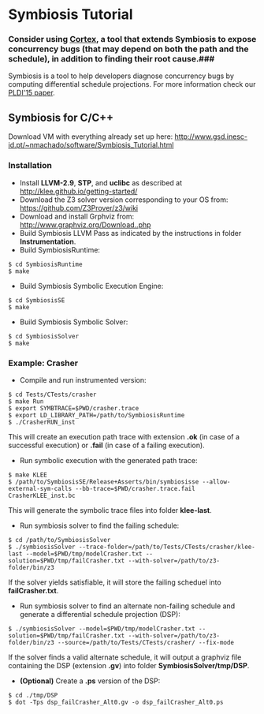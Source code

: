 # Symbiosis Tutorial

### Consider using [Cortex](https://github.com/nunomachado/cortex-tool), a tool that extends Symbiosis to expose concurrency bugs (that may depend on both the path and the schedule), in addition to finding their root cause.###

Symbiosis is a tool to help developers diagnose concurrency bugs by computing differential schedule projections. For more information check our [PLDI'15 paper](http://www.gsd.inesc-id.pt/~nmachado/papers/pldi15-nmachado.pdf).

## Symbiosis for C/C++

Download VM with everything already set up here: http://www.gsd.inesc-id.pt/~nmachado/software/Symbiosis_Tutorial.html 

### Installation 
* Install **LLVM-2.9**, **STP**, and **uclibc** as described at http://klee.github.io/getting-started/
* Download the Z3 solver version corresponding to your OS from: https://github.com/Z3Prover/z3/wiki
* Download and install Grphviz from: http://www.graphviz.org/Download..php
* Build Symbiosis LLVM Pass as indicated by the instructions in folder **Instrumentation**.
* Build SymbiosisRuntime:
```
$ cd SymbiosisRuntime
$ make
```
* Build Symbiosis Symbolic Execution Engine:
```
$ cd SymbiosisSE
$ make
```
* Build Symbiosis Symbolic Solver:
```
$ cd SymbiosisSolver
$ make
```

### Example: Crasher
* Compile and run instrumented version: 
```
$ cd Tests/CTests/crasher 
$ make Run
$ export SYMBTRACE=$PWD/crasher.trace
$ export LD_LIBRARY_PATH=/path/to/SymbiosisRuntime
$ ./CrasherRUN_inst
```
This will create an execution path trace with extension **.ok** (in case of a successful execution) or **.fail** (in case of a failing execution). 

* Run symbolic execution with the generated path trace:
```
$ make KLEE
$ /path/to/SymbiosisSE/Release+Asserts/bin/symbiosisse --allow-external-sym-calls --bb-trace=$PWD/crasher.trace.fail CrasherKLEE_inst.bc
```
This will generate the symbolic trace files into folder **klee-last**.

* Run symbiosis solver to find the failing schedule:
```
$ cd /path/to/SymbiosisSolver
$ ./symbiosisSolver --trace-folder=/path/to/Tests/CTests/crasher/klee-last --model=$PWD/tmp/modelCrasher.txt --solution=$PWD/tmp/failCrasher.txt --with-solver=/path/to/z3-folder/bin/z3
```
If the solver yields satisfiable, it will store the failing scheduel into **failCrasher.txt**.

* Run symbiosis solver to find an alternate non-failing schedule and generate a differential schedule projection (DSP):
```
$ ./symbiosisSolver --model=$PWD/tmp/modelCrasher.txt --solution=$PWD/tmp/failCrasher.txt --with-solver=/path/to/z3-folder/bin/z3 --source=/path/to/Tests/CTests/crasher/ --fix-mode
```
If the solver finds a valid alternate schedule, it will output a graphviz file containing the DSP (extension **.gv**) into folder **SymbiosisSolver/tmp/DSP**.
* **(Optional)** Create a **.ps** version of the DSP:
```
$ cd ./tmp/DSP
$ dot -Tps dsp_failCrasher_Alt0.gv -o dsp_failCrasher_Alt0.ps
```
